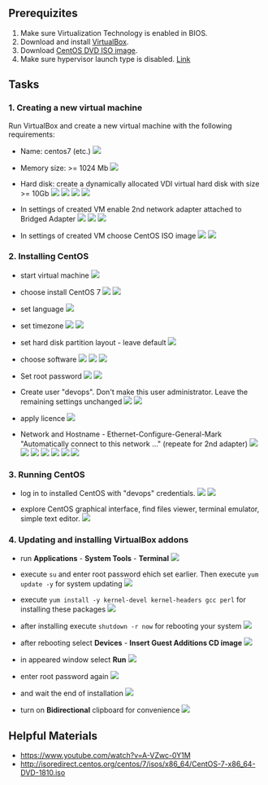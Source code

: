 ## Prerequizites
1. Make sure Virtualization Technology is enabled in BIOS.
2. Download and install [VirtualBox](https://www.virtualbox.org/wiki/Downloads).
3. Download [CentOS DVD ISO image](https://www.centos.org/download/).
4. Make sure hypervisor launch type is disabled. [Link](https://stackoverflow.com/a/50119065)

## Tasks

### 1. Creating a new virtual machine
Run VirtualBox and create a new virtual machine with the following requirements:
- Name: centos7 (etc.)
![](images/2_vb_name_os.png "")

- Memory size: >= 1024 Mb
![](images/3_vb_memory_size.png "")

- Hard disk: create a dynamically allocated VDI virtual hard disk with size >= 10Gb
![](images/4_vb_new_hard_disk.png "")
![](images/5_vb_hard_disk_file_type.png "")
![](images/6_vb_storage_on_hd.png "")
![](images/7_vb_file_location_size.png "")

- In settings of created VM enable 2nd network adapter attached to Bridged Adapter
![](images/8_vb_settings_vm.png "")
![](images/9_vb_1st_network_adapter.PNG "")
![](images/10_vb_2nd_network_adapter.PNG "")

- In settings of created VM choose CentOS ISO image
![](images/10_vb_choose_disk_image.png "")
![](images/11_vb_choose_disk_image_2.png "")


### 2. Installing CentOS
- start virtual machine
![](images/12_vb_start_vm.png "")

- choose install CentOS 7
![](images/13_cs7_install.png "")
![](images/14_cs7_install.png "")

- set language
![](images/15_cs7_install_lang.png "")

- set timezone
![](images/16_cs7_install_timezone.png "")
![](images/17_cs7_install_timezone_2.png "")

- set hard disk partition layout - leave default
![](images/18_cs7_install_layout.png "")

- choose software
![](images/19_cs7_install_software_1.png "")
![](images/19_cs7_install_software_2.png "")
![](images/20_cs7_install_main.png "")

- Set root password
![](images/21_cs7_install_root.png "")
![](images/22_cs7_install_root_pwd.png "")

- Create user "devops". Don't make this user administrator. Leave the remaining settings unchanged
![](images/23_cs7_install_user.png "")
![](images/24_cs7_install_user_pwd.png "")

- apply licence
![](images/28_cs7_install_lic.png "")

- Network and Hostname - Ethernet-Configure-General-Mark "Automatically connect to this network ..." (repeate for 2nd adapter)
![](images/29_cs7_install_init_net.png "")
![](images/30_cs7_install_network.PNG "")
![](images/31_cs7_install_network.PNG "")
![](images/32_cs7_install_network.PNG "")
![](images/33_cs7_install_network.PNG "")
![](images/34_cs7_install_network.PNG "")
![](images/35_cs7_install_network.PNG "")

### 3. Running CentOS
- log in to installed CentOS with "devops" credentials.
![](images/36_cs7_install_login.png "")
![](images/37_cs7_install_login.png "")

- explore CentOS graphical interface, find files viewer, terminal emulator, simple text editor.
![](images/38_cs7_install_ready.png "")


### 4. Updating and installing VirtualBox addons
- run **Applications** - **System Tools** - **Terminal**
![](images/40_vb_add.PNG "")

- execute `su` and enter root password ehich set earlier. Then execute `yum update -y` for system updating
![](images/41_vb_add.PNG "")

- execute `yum install -y kernel-devel kernel-headers gcc perl` for installing these packages
![](images/42_vb_add.PNG "")

- after installing execute `shutdown -r now` for rebooting your system
![](images/43_vb_add.PNG "")

- after rebooting select **Devices** - **Insert Guest Additions CD image**
![](images/44_vb_add.png "")

- in appeared window select **Run**
![](images/45_vb_add.PNG "")

- enter root password again
![](images/46_vb_add.PNG "")

- and wait the end of installation
![](images/47_vb_add.PNG "")

- turn on **Bidirectional** clipboard for convenience
![](images/48_vb_add.png "")


## Helpful Materials
- https://www.youtube.com/watch?v=A-VZwc-0Y1M
- http://isoredirect.centos.org/centos/7/isos/x86_64/CentOS-7-x86_64-DVD-1810.iso
